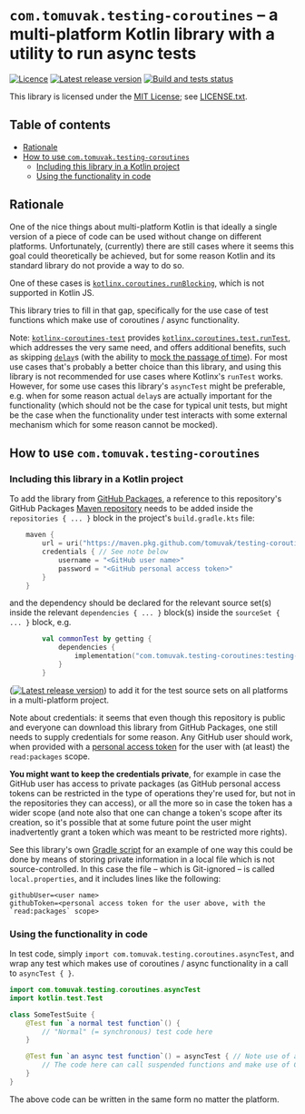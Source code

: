 # `com.tomuvak.testing-coroutines` – a multi-platform Kotlin library with a utility to run async tests
[![Licence][1]][2]
[![Latest release version][3]][4]
[![Build and tests status][5]][6]

This library is licensed under the [MIT License](https://en.wikipedia.org/wiki/MIT_License);
see [LICENSE.txt](LICENSE.txt).

## Table of contents
* [Rationale](#rationale)
* [How to use `com.tomuvak.testing-coroutines`](#how-to-use-comtomuvaktesting-coroutines)
  * [Including this library in a Kotlin project](#including-this-library-in-a-kotlin-project)
  * [Using the functionality in code](#using-the-functionality-in-code)

## Rationale
One of the nice things about multi-platform Kotlin is that ideally a single version of a piece of code can be used
without change on different platforms. Unfortunately, (currently) there are still cases where it seems this goal could
theoretically be achieved, but for some reason Kotlin and its standard library do not provide a way to do so.

One of these cases is [`kotlinx.coroutines.runBlocking`][7], which is not supported in Kotlin JS.

This library tries to fill in that gap, specifically for the use case of test functions which make use of coroutines /
async functionality.

Note: [`kotlinx-coroutines-test`](https://kotlinlang.org/api/kotlinx.coroutines/kotlinx-coroutines-test/) provides
[`kotlinx.coroutines.test.runTest`][8], which addresses the very same need, and offers additional benefits, such as
skipping [`delay`][9]s (with the ability to [mock the passage of time][10]). For most use cases that's probably a better
choice than this library, and using this library is not recommended for use cases where Kotlinx's `runTest` works.
However, for some use cases this library's `asyncTest` might be preferable, e.g. when for some reason actual `delay`s
are actually important for the functionality (which should not be the case for typical unit tests, but might be the case
when the functionality under test interacts with some external mechanism which for some reason cannot be mocked).

## How to use `com.tomuvak.testing-coroutines`

### Including this library in a Kotlin project
To add the library from
[GitHub Packages](https://docs.github.com/en/packages/learn-github-packages/introduction-to-github-packages), a
reference to this repository's GitHub Packages
[Maven repository](https://maven.apache.org/guides/introduction/introduction-to-repositories.html) needs to be added
inside the `repositories { ... }` block in the project's `build.gradle.kts` file:

```kotlin
    maven {
        url = uri("https://maven.pkg.github.com/tomuvak/testing-coroutines")
        credentials { // See note below
            username = "<GitHub user name>"
            password = "<GitHub personal access token>"
        }
    }
```

and the dependency should be declared for the relevant source set(s) inside the relevant `dependencies { ... }` block(s)
inside the `sourceSet { ... }` block, e.g.

```kotlin
        val commonTest by getting {
            dependencies {
                implementation("com.tomuvak.testing-coroutines:testing-coroutines:<version>")
            }
        }
```

([![Latest release version][3_]][4]) to add it for the test source sets on all platforms in a multi-platform project.

Note about credentials: it seems that even though this repository is public and everyone can download this library from
GitHub Packages, one still needs to supply credentials for some reason. Any GitHub user should work, when provided with
a [personal access
token](https://docs.github.com/en/authentication/keeping-your-account-and-data-secure/creating-a-personal-access-token)
for the user with (at least) the `read:packages` scope.

**You might want to keep the credentials private**, for example in case the GitHub user has access to private packages
(as GitHub personal access tokens can be restricted in the type of operations they're used for, but not in the
repositories they can access), or all the more so in case the token has a wider scope (and note also that one can change
a token's scope after its creation, so it's possible that at some future point the user might inadvertently grant a
token which was meant to be restricted more rights).

See this library's own [Gradle script](build.gradle.kts) for an example of one way this could be done by means of
storing private information in a local file which is not source-controlled. In this case the file – which is Git-ignored
– is called `local.properties`, and it includes lines like the following:

```properties
githubUser=<user name>
githubToken=<personal access token for the user above, with the `read:packages` scope>
```

### Using the functionality in code
In test code, simply `import com.tomuvak.testing.coroutines.asyncTest`, and wrap any test which makes use of coroutines
/ async functionality in a call to `asyncTest { }`.

```kotlin
import com.tomuvak.testing.coroutines.asyncTest
import kotlin.test.Test

class SomeTestSuite {
    @Test fun `a normal test function`() {
        // "Normal" (= synchronous) test code here
    }

    @Test fun `an async test function`() = asyncTest { // Note use of asyncTest
        // The code here can call suspended functions and make use of CoroutineScope.
    }
}
```

The above code can be written in the same form no matter the platform.

[1]: https://img.shields.io/github/license/tomuvak/testing-coroutines?label=Licence
[2]: LICENSE.txt
[3]: https://img.shields.io/github/v/tag/tomuvak/testing-coroutines?label=Latest%20release
[3_]: https://img.shields.io/github/v/tag/tomuvak/testing-coroutines?label=Latest%20release%20version%20%28ignoring%20the%20initial%20%27v%27%29%3A&style=plastic
[4]: https://github.com/tomuvak/testing-coroutines/tags
[5]: https://github.com/tomuvak/testing-coroutines/actions/workflows/check-on-push.yaml/badge.svg
[6]: https://github.com/tomuvak/testing-coroutines/actions/workflows/check-on-push.yaml
[7]: https://kotlinlang.org/api/kotlinx.coroutines/kotlinx-coroutines-core/kotlinx.coroutines/run-blocking.html
[8]: https://kotlinlang.org/api/kotlinx.coroutines/kotlinx-coroutines-test/kotlinx.coroutines.test/run-test.html
[9]: https://kotlinlang.org/api/kotlinx.coroutines/kotlinx-coroutines-core/kotlinx.coroutines/delay.html
[10]: https://github.com/Kotlin/kotlinx.coroutines/blob/master/kotlinx-coroutines-test/README.md#controlling-the-virtual-time
